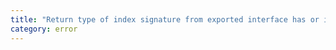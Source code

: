 ```yaml
---
title: "Return type of index signature from exported interface has or is using private name '{0}'."
category: error
---
```

